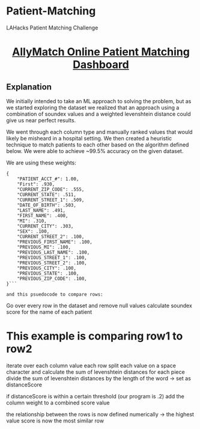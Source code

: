 # Patient-Matching
LAHacks Patient Matching Challenge

<h1 align="center"><a href="https://allymatch.herokuapp.com/">AllyMatch Online Patient Matching Dashboard</a></h1>


## Explanation

We initially intended to take an ML approach to solving the problem, but as we started exploring the dataset we realized that an approach using a combination of soundex values and a weighted levenshtein distance could give us near perfect results.

We went through each column type and manually ranked values that would likely be misheard in a hospital setting.  We then created a heuristic technique to match patients to each other based on the algorithm defined below.  We were able to achieve ~99.5% accuracy on the given dataset.

We are using these weights:

```
{
    "PATIENT_ACCT_#": 1.00,
	"First": .930,
    "CURRENT_ZIP_CODE": .555,
    "CURRENT_STATE": .511,
    "CURRENT_STREET_1": .509,
    "DATE_OF_BIRTH": .503,
    "LAST_NAME": .491,
    "FIRST_NAME": .400,
    "MI": .310,
    "CURRENT_CITY": .303,
    "SEX": .100,
    "CURRENT_STREET_2": .100,
    "PREVIOUS_FIRST_NAME": .100,
    "PREVIOUS_MI": .100,
    "PREVIOUS_LAST_NAME": .100,
    "PREVIOUS_STREET_1": .100,
    "PREVIOUS_STREET_2": .100,
    "PREVIOUS_CITY": .100,
    "PREVIOUS_STATE": .100,
    "PREVIOUS_ZIP_CODE": .100,
}```

and this psuedocode to compare rows:

```
Go over every row in the dataset and remove null values
calculate soundex score for the name of each patient

# This example is comparing row1 to row2

iterate over each column value each row
split each value on a space character and calculate the sum of levenshtein distances for each piece
divide the sum of levenshtein distances by the length of the word -> set as distanceScore

if distanceScore is within a certain threshold (our program is .2) add the column weight to a combined score value

the relationship between the rows is now defined numerically -> the highest value score is now the most similar row
```


